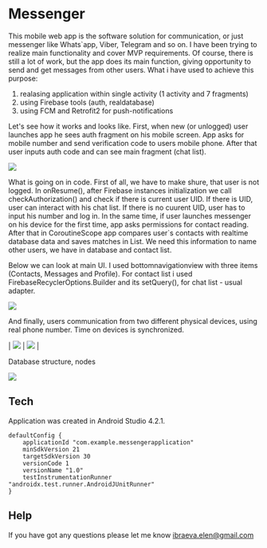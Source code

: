 # Messenger

This mobile web app is the software solution for communication, or just messenger like Whats`app, Viber, Telegram and so on. 
I have been trying to realize main functionality and cover MVP requirements.
Of course, there is still a lot of work, but the app does its main function, 
giving opportunity to send and get messages from other users. What i have used to achieve this purpose:
1. realasing application within single activity (1 activity and 7 fragments)
2. using Firebase tools (auth, realdatabase)
3. using FCM and Retrofit2 for push-notifications

Let's see how it works and looks like.
First, when new (or unlogged) user launches app he sees auth fragment on his mobile screen. 
App asks for mobile number and send verification code to users mobile phone. 
After that user inputs auth code and can see main fragment (chat list). 

![](https://raw.githubusercontent.com/ElenaIbr/Messenger/master/auth_demo.gif)

What is going on in code. First of all, we have to make shure, that user is not logged. In onResume(), 
after Firebase instances initialization we call checkAuthorization() and check if there is current user UID. If there is UID, user can interact with his chat list.
If there is no cuurent  UID, user has to input his number and log in. 
In the same time, if user launches messenger on his device for the first time, app asks permissions for contact reading. After that in CoroutineScope app compares user`s contacts with realtime database data and saves matches in List. We need this information to name other users, we have in database and contact list.

Below we can look at main UI. I used bottomnavigationview with three items (Contacts, Messages and Profile). For contact list i used FirebaseRecyclerOptions.Builder and its setQuery(), for chat list - usual adapter.

![](https://github.com/ElenaIbr/Messenger/blob/master/ui_demo.gif?raw=true)

And finally, users communication from two different physical devices, using real phone number. Time on devices is synchronized.

| ![](https://raw.githubusercontent.com/ElenaIbr/Messenger/master/message_senging_demo.gif) | ![](https://raw.githubusercontent.com/ElenaIbr/Messenger/master/message_getting_demo.gif) |

Database structure, nodes

![](https://raw.githubusercontent.com/ElenaIbr/Messenger/master/dataabase.jpg)

## Tech

Application was created in Android Studio 4.2.1.

    defaultConfig {
        applicationId "com.example.messengerapplication"
        minSdkVersion 21
        targetSdkVersion 30
        versionCode 1
        versionName "1.0"
        testInstrumentationRunner "androidx.test.runner.AndroidJUnitRunner"
    }

## Help

If you have got any questions please let me know ibraeva.elen@gmail.com



